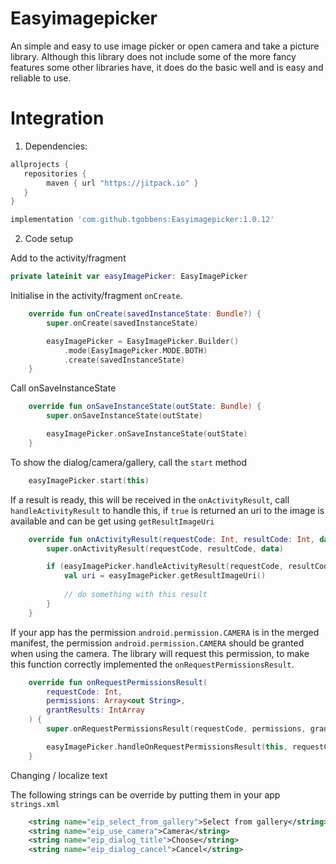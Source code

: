 # Easyimagepicker

An simple and easy to use image picker or open camera and take a picture library. Although this library
does not include some of the more fancy features some other libraries have, it does do the basic well 
and is easy and reliable to use.

# Integration

1. Dependencies:

```groovy
allprojects {
   repositories {
       	maven { url "https://jitpack.io" }
   }
}
```

```groovy
implementation 'com.github.tgobbens:Easyimagepicker:1.0.12'
```

2. Code setup

Add to the activity/fragment 

```kotlin
private lateinit var easyImagePicker: EasyImagePicker
```

Initialise in the activity/fragment `onCreate`.

```kotlin
    override fun onCreate(savedInstanceState: Bundle?) {
        super.onCreate(savedInstanceState)

        easyImagePicker = EasyImagePicker.Builder()
            .mode(EasyImagePicker.MODE.BOTH)
            .create(savedInstanceState)
    }
```

Call onSaveInstanceState

```kotlin
    override fun onSaveInstanceState(outState: Bundle) {
        super.onSaveInstanceState(outState)

        easyImagePicker.onSaveInstanceState(outState)
    }
```

To show the dialog/camera/gallery, call the `start` method 

```kotlin
    easyImagePicker.start(this)
```

If a result is ready, this will be received in the `onActivityResult`, call `handleActivityResult` to handle 
this, if `true` is returned an uri to the image is available and can be get using `getResultImageUri`

```kotlin
    override fun onActivityResult(requestCode: Int, resultCode: Int, data: Intent?) {
        super.onActivityResult(requestCode, resultCode, data)

        if (easyImagePicker.handleActivityResult(requestCode, resultCode, data, requireActivity())) {
            val uri = easyImagePicker.getResultImageUri()
        
            // do something with this result    
        }
    }
```

If your app has the permission `android.permission.CAMERA` is in the merged manifest, the permission 
`android.permission.CAMERA` should be granted when using the camera. The library will request this 
permission, to make this function correctly implemented the `onRequestPermissionsResult`.

```kotlin
    override fun onRequestPermissionsResult(
        requestCode: Int,
        permissions: Array<out String>,
        grantResults: IntArray
    ) {
        super.onRequestPermissionsResult(requestCode, permissions, grantResults)

        easyImagePicker.handleOnRequestPermissionsResult(this, requestCode, grantResults)
    }
```

Changing / localize text

The following strings can be override by putting them in your app `strings.xml`

```xml
    <string name="eip_select_from_gallery">Select from gallery</string>
    <string name="eip_use_camera">Camera</string>
    <string name="eip_dialog_title">Choose</string>
    <string name="eip_dialog_cancel">Cancel</string>
```
 

 